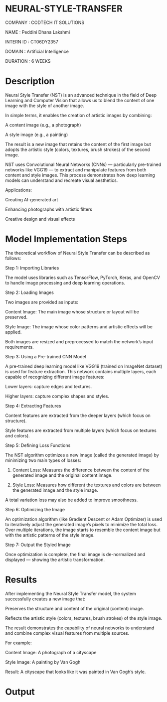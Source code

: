 # NEURAL-STYLE-TRANSFER
COMPANY : CODTECH IT SOLUTIONS

NAME : Peddini Dhana Lakshmi

INTERN ID : CT06DY2357

DOMAIN : Artificial Intelligence

DURATION : 6 WEEKS

# Description

Neural Style Transfer (NST) is an advanced technique in the field of Deep Learning and Computer Vision that allows us to blend the content of one image with the style of another image.

In simple terms, it enables the creation of artistic images by combining:

A content image (e.g., a photograph)

A style image (e.g., a painting)


The result is a new image that retains the content of the first image but adopts the artistic style (colors, textures, brush strokes) of the second image.

NST uses Convolutional Neural Networks (CNNs) — particularly pre-trained networks like VGG19 — to extract and manipulate features from both content and style images.
This process demonstrates how deep learning models can understand and recreate visual aesthetics.

Applications:

Creating AI-generated art

Enhancing photographs with artistic filters

Creative design and visual effects

#  Model Implementation Steps

The theoretical workflow of Neural Style Transfer can be described as follows:

Step 1: Importing Libraries

The model uses libraries such as TensorFlow, PyTorch, Keras, and OpenCV to handle image processing and deep learning operations.

Step 2: Loading Images

Two images are provided as inputs:

Content Image: The main image whose structure or layout will be preserved.

Style Image: The image whose color patterns and artistic effects will be applied.


Both images are resized and preprocessed to match the network’s input requirements.

Step 3: Using a Pre-trained CNN Model

A pre-trained deep learning model like VGG19 (trained on ImageNet dataset) is used for feature extraction.
This network contains multiple layers, each capable of recognizing different image features:

Lower layers: capture edges and textures.

Higher layers: capture complex shapes and styles.


Step 4: Extracting Features

Content features are extracted from the deeper layers (which focus on structure).

Style features are extracted from multiple layers (which focus on textures and colors).


Step 5: Defining Loss Functions

The NST algorithm optimizes a new image (called the generated image) by minimizing two main types of losses:

1. Content Loss: Measures the difference between the content of the generated image and the original content image.


2. Style Loss: Measures how different the textures and colors are between the generated image and the style image.

A total variation loss may also be added to improve smoothness.

Step 6: Optimizing the Image

An optimization algorithm (like Gradient Descent or Adam Optimizer) is used to iteratively adjust the generated image’s pixels to minimize the total loss.
Over multiple iterations, the image starts to resemble the content image but with the artistic patterns of the style image.

Step 7: Output the Styled Image

Once optimization is complete, the final image is de-normalized and displayed — showing the artistic transformation.

# Results

After implementing the Neural Style Transfer model, the system successfully creates a new image that:

Preserves the structure and content of the original (content) image.

Reflects the artistic style (colors, textures, brush strokes) of the style image.


The result demonstrates the capability of neural networks to understand and combine complex visual features from multiple sources.

For example:

Content Image: A photograph of a cityscape

Style Image: A painting by Van Gogh

Result: A cityscape that looks like it was painted in Van Gogh’s style.

# Output 

